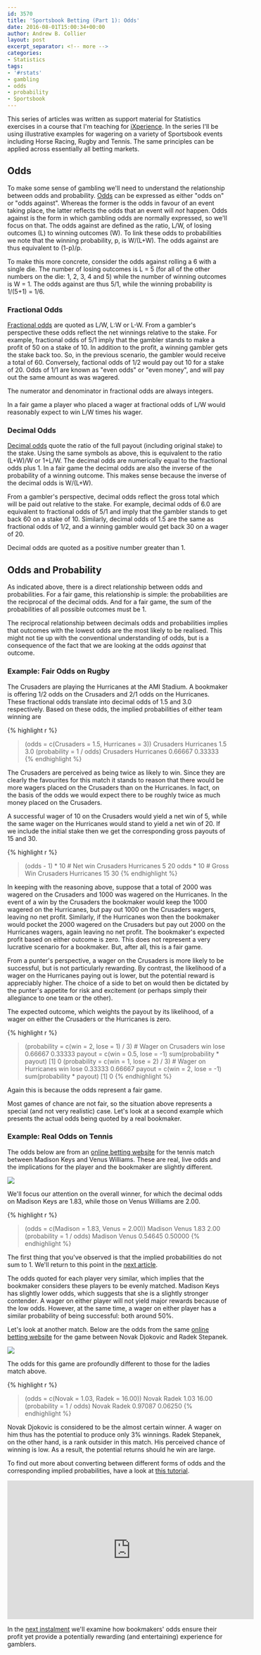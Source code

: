 ```yaml
---
id: 3570
title: 'Sportsbook Betting (Part 1): Odds'
date: 2016-08-01T15:00:34+00:00
author: Andrew B. Collier
layout: post
excerpt_separator: <!-- more -->
categories:
- Statistics
tags:
- '#rstats'
- gambling
- odds
- probability
- Sportsbook
---
```

<!--
References:

- http://www.bettingmarket.com/overround.htm
-->

This series of articles was written as support material for Statistics exercises in a course that I'm teaching for [iXperience](http://ixperience.co.za/). In the series I'll be using illustrative examples for wagering on a variety of Sportsbook events including Horse Racing, Rugby and Tennis. The same principles can be applied across essentially all betting markets.

<!-- more -->

## Odds

To make some sense of gambling we'll need to understand the relationship between odds and probability. [Odds](https://en.wikipedia.org/wiki/Odds) can be expressed as either "odds on" or "odds against". Whereas the former is the odds in favour of an event taking place, the latter reflects the odds that an event will _not_ happen. Odds against is the form in which gambling odds are normally expressed, so we'll focus on that. The odds against are defined as the ratio, L/W, of losing outcomes (L) to winning outcomes (W). To link these odds to probabilities we note that the winning probability, p, is W/(L+W). The odds against are thus equivalent to (1-p)/p.

To make this more concrete, consider the odds against rolling a 6 with a single die. The number of losing outcomes is L = 5 (for all of the other numbers on the die: 1, 2, 3, 4 and 5) while the number of winning outcomes is W = 1. The odds against are thus 5/1, while the winning probability is 1/(5+1) = 1/6.

### Fractional Odds

[Fractional odds](https://en.wikipedia.org/wiki/Odds#Fractional_odds) are quoted as L/W, L:W or L-W. From a gambler's perspective these odds reflect the net winnings relative to the stake. For example, fractional odds of 5/1 imply that the gambler stands to make a profit of 50 on a stake of 10. In addition to the profit, a winning gambler gets the stake back too. So, in the previous scenario, the gambler would receive a total of 60. Conversely, factional odds of 1/2 would pay out 10 for a stake of 20. Odds of 1/1 are known as "even odds" or "even money", and will pay out the same amount as was wagered.

The numerator and denominator in fractional odds are always integers.

In a fair game a player who placed a wager at fractional odds of L/W would reasonably expect to win L/W times his wager.

### Decimal Odds

[Decimal odds](https://en.wikipedia.org/wiki/Odds#Decimal_odds) quote the ratio of the full payout (including original stake) to the stake. Using the same symbols as above, this is equivalent to the ratio (L+W)/W or 1+L/W. The decimal odds are numerically equal to the fractional odds plus 1. In a fair game the decimal odds are also the inverse of the probability of a winning outcome. This makes sense because the inverse of the decimal odds is W/(L+W).

From a gambler's perspective, decimal odds reflect the gross total which will be paid out relative to the stake. For example, decimal odds of 6.0 are equivalent to fractional odds of 5/1 and imply that the gambler stands to get back 60 on a stake of 10. Similarly, decimal odds of 1.5 are the same as fractional odds of 1/2, and a winning gambler would get back 30 on a wager of 20.

Decimal odds are quoted as a positive number greater than 1.

## Odds and Probability

As indicated above, there is a direct relationship between odds and probabilities. For a fair game, this relationship is simple: the probabilities are the reciprocal of the decimal odds. And for a fair game, the sum of the probabilities of all possible outcomes must be 1.

The reciprocal relationship between decimals odds and probabilities implies that outcomes with the lowest odds are the most likely to be realised. This might not tie up with the conventional understanding of odds, but is a consequence of the fact that we are looking at the odds _against_ that outcome.

<!--

<div class="example">

<h3>Example: Fair Odds on Dice</h3>



In a simple dice game the player will win if the die lands on 6 but lose on all other outcomes. The fractional odds against a win are 5/1, which translates into decimal odds of 6.0. If a player wagers 10 then he stands to win 60 (with a probability 1/6) or lose 10 (with a probability 5/6). The expected outcome for the player is
[code language="R" gutter="false"]
&gt; (probability = c(win = 1, lose = 5) / 6)
win    lose 
0.16667 0.83333 
&gt; payout = c(win = 5, lose = -1)
&gt; sum(probability * payout)
[1] 0.00
[/code]
</div>


-->

### Example: Fair Odds on Rugby

The Crusaders are playing the Hurricanes at the AMI Stadium. A bookmaker is offering 1/2 odds on the Crusaders and 2/1 odds on the Hurricanes. These fractional odds translate into decimal odds of 1.5 and 3.0 respectively. Based on these odds, the implied probabilities of either team winning are

{% highlight r %}
> (odds = c(Crusaders = 1.5, Hurricanes = 3))
 Crusaders Hurricanes 
       1.5        3.0 
> (probability = 1 / odds)
 Crusaders Hurricanes 
   0.66667    0.33333 
{% endhighlight %}

The Crusaders are perceived as being twice as likely to win. Since they are clearly the favourites for this match it stands to reason that there would be more wagers placed on the Crusaders than on the Hurricanes. In fact, on the basis of the odds we would expect there to be roughly twice as much money placed on the Crusaders.

A successful wager of 10 on the Crusaders would yield a net win of 5, while the same wager on the Hurricanes would stand to yield a net win of 20. If we include the initial stake then we get the corresponding gross payouts of 15 and 30.

{% highlight r %}
> (odds - 1) * 10                                          # Net win
Crusaders Hurricanes 
5         20 
> odds * 10                                                # Gross Win
Crusaders Hurricanes 
15         30 
{% endhighlight %}

In keeping with the reasoning above, suppose that a total of 2000 was wagered on the Crusaders and 1000 was wagered on the Hurricanes. In the event of a win by the Crusaders the bookmaker would keep the 1000 wagered on the Hurricanes, but pay out 1000 on the Crusaders wagers, leaving no net profit. Similarly, if the Hurricanes won then the bookmaker would pocket the 2000 wagered on the Crusaders but pay out 2000 on the Hurricanes wagers, again leaving no net profit. The bookmaker's expected profit based on either outcome is zero. This does not represent a very lucrative scenario for a bookmaker. But, after all, this is a fair game.

From a punter's perspective, a wager on the Crusaders is more likely to be successful, but is not particularly rewarding. By contrast, the likelihood of a wager on the Hurricanes paying out is lower, but the potential reward is appreciably higher. The choice of a side to bet on would then be dictated by the punter's appetite for risk and excitement (or perhaps simply their allegiance to one team or the other).

The expected outcome, which weights the payout by its likelihood, of a wager on either the Crusaders or the Hurricanes is zero.

{% highlight r %}
> (probability = c(win = 2, lose = 1) / 3)                 # Wager on Crusaders
win    lose 
0.66667 0.33333 
> payout = c(win = 0.5, lose = -1)
> sum(probability * payout)
[1] 0
> (probability = c(win = 1, lose = 2) / 3)                 # Wager on Hurricanes
win    lose 
0.33333 0.66667 
> payout = c(win = 2, lose = -1)
> sum(probability * payout)
[1] 0
{% endhighlight %}

Again this is because the odds represent a fair game.

Most games of chance are not fair, so the situation above represents a special (and not very realistic) case. Let's look at a second example which presents the actual odds being quoted by a real bookmaker.

### Example: Real Odds on Tennis

The odds below are from an <a href="https://sport.netbet.co.uk/">online betting website</a> for the tennis match between Madison Keys and Venus Williams. These are real, live odds and the implications for the player and the bookmaker are slightly different.

<img src="{{ site.baseurl }}/static/img/2016/07/odds-tennis-women.png" >

We'll focus our attention on the overall winner, for which the decimal odds on Madison Keys are 1.83, while those on Venus Williams are 2.00.

{% highlight r %}
> (odds = c(Madison = 1.83, Venus = 2.00))
Madison   Venus 
   1.83    2.00 
> (probability = 1 / odds)
Madison   Venus 
0.54645 0.50000 
{% endhighlight %}

The first thing that you've observed is that the implied probabilities do not sum to 1. We'll return to this point in the <a href="http://www.exegetic.biz/blog/2016/08/sportsbook-bookmakers-odds/">next article</a>.

The odds quoted for each player very similar, which implies that the bookmaker considers these players to be evenly matched. Madison Keys has slightly lower odds, which suggests that she is a slightly stronger contender. A wager on either player will not yield major rewards because of the low odds. However, at the same time, a wager on either player has a similar probability of being successful: both around 50%.

Let's look at another match. Below are the odds from the same <a href="https://sport.netbet.co.uk/">online betting website</a> for the game between Novak Djokovic and Radek Stepanek.

<img src="{{ site.baseurl }}/static/img/2016/07/odds-tennis-men.png" >

The odds for this game are profoundly different to those for the ladies match above.

{% highlight r %}
> (odds = c(Novak = 1.03, Radek = 16.00))
Novak Radek 
 1.03 16.00 
> (probability = 1 / odds)
  Novak   Radek 
0.97087 0.06250 
{% endhighlight %}

Novak Djokovic is considered to be the almost certain winner. A wager on him thus has the potential to produce only 3% winnings. Radek Stepanek, on the other hand, is a rank outsider in this match. His perceived chance of winning is low. As a result, the potential returns should he win are large.

To find out more about converting between different forms of odds and the corresponding implied probabilities, have a look at [this tutorial](http://www.bettingexpert.com/how-to/convert-odds).

<iframe width="560" height="315" src="https://www.youtube.com/embed/vuEDqRZ4TNo" frameborder="0" allowfullscreen></iframe>

In the [next instalment](http://www.exegetic.biz/blog/2016/08/sportsbook-bookmakers-odds/) we'll examine how bookmakers' odds ensure their profit yet provide a potentially rewarding (and entertaining) experience for gamblers.
